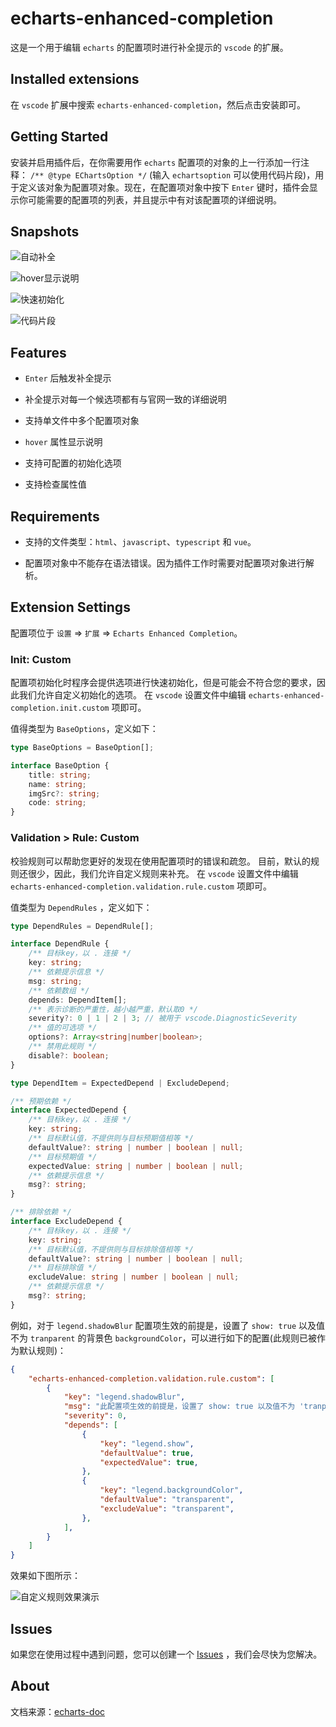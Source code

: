 # echarts-enhanced-completion

这是一个用于编辑 `echarts` 的配置项时进行补全提示的 `vscode` 的扩展。

## Installed extensions

在 `vscode` 扩展中搜索 `echarts-enhanced-completion`，然后点击安装即可。

## Getting Started

安装并启用插件后，在你需要用作 `echarts` 配置项的对象的上一行添加一行注释： `/** @type EChartsOption */` (输入 `echartsoption` 可以使用代码片段)，用于定义该对象为配置项对象。现在，在配置项对象中按下 `Enter` 键时，插件会显示你可能需要的配置项的列表，并且提示中有对该配置项的详细说明。

## Snapshots

![自动补全](https://github.com/ren-wei/echarts-enhanced-completion/raw/master/images/CompletionItems_cn.gif)

![hover显示说明](https://github.com/ren-wei/echarts-enhanced-completion/raw/master/images/Hover_cn.gif)

![快速初始化](https://github.com/ren-wei/echarts-enhanced-completion/raw/master/images/Init_cn.gif)

![代码片段](https://github.com/ren-wei/echarts-enhanced-completion/raw/master/images/Snippets.gif)

## Features

* `Enter` 后触发补全提示

* 补全提示对每一个候选项都有与官网一致的详细说明

* 支持单文件中多个配置项对象

* `hover` 属性显示说明

* 支持可配置的初始化选项

* 支持检查属性值

## Requirements

* 支持的文件类型：`html`、`javascript`、`typescript` 和 `vue`。

* 配置项对象中不能存在语法错误。因为插件工作时需要对配置项对象进行解析。

## Extension Settings

配置项位于 `设置` => `扩展` => `Echarts Enhanced Completion`。

### Init: Custom

配置项初始化时程序会提供选项进行快速初始化，但是可能会不符合您的要求，因此我们允许自定义初始化的选项。
在 `vscode` 设置文件中编辑 `echarts-enhanced-completion.init.custom` 项即可。

值得类型为 `BaseOptions`，定义如下：
```ts
type BaseOptions = BaseOption[];

interface BaseOption {
    title: string;
    name: string;
    imgSrc?: string;
    code: string;
}
```

### Validation > Rule: Custom

校验规则可以帮助您更好的发现在使用配置项时的错误和疏忽。
目前，默认的规则还很少，因此，我们允许自定义规则来补充。
在 `vscode` 设置文件中编辑 `echarts-enhanced-completion.validation.rule.custom` 项即可。

值类型为 `DependRules` ，定义如下：
```ts
type DependRules = DependRule[];

interface DependRule {
    /** 目标key，以 . 连接 */
    key: string;
    /** 依赖提示信息 */
    msg: string;
    /** 依赖数组 */
    depends: DependItem[];
    /** 表示诊断的严重性，越小越严重，默认取0 */
    severity?: 0 | 1 | 2 | 3; // 被用于 vscode.DiagnosticSeverity
    /** 值的可选项 */
    options?: Array<string|number|boolean>;
    /** 禁用此规则 */
    disable?: boolean;
}

type DependItem = ExpectedDepend | ExcludeDepend;

/** 预期依赖 */
interface ExpectedDepend {
    /** 目标key，以 . 连接 */
    key: string;
    /** 目标默认值，不提供则与目标预期值相等 */
    defaultValue?: string | number | boolean | null;
    /** 目标预期值 */
    expectedValue: string | number | boolean | null;
    /** 依赖提示信息 */
    msg?: string;
}

/** 排除依赖 */
interface ExcludeDepend {
    /** 目标key，以 . 连接 */
    key: string;
    /** 目标默认值，不提供则与目标排除值相等 */
    defaultValue?: string | number | boolean | null;
    /** 目标排除值 */
    excludeValue: string | number | boolean | null;
    /** 依赖提示信息 */
    msg?: string;
}
```

例如，对于 `legend.shadowBlur` 配置项生效的前提是，设置了 `show: true` 以及值不为 `tranparent` 的背景色 `backgroundColor`，可以进行如下的配置(此规则已被作为默认规则)：

```json
{
    "echarts-enhanced-completion.validation.rule.custom": [
        {
            "key": "legend.shadowBlur",
            "msg": "此配置项生效的前提是，设置了 show: true 以及值不为 'tranparent' 的背景色 backgroundColor。",
            "severity": 0,
            "depends": [
                {
                    "key": "legend.show",
                    "defaultValue": true,
                    "expectedValue": true,
                },
                {
                    "key": "legend.backgroundColor",
                    "defaultValue": "transparent",
                    "excludeValue": "transparent",
                },
            ],
        }
    ]
}
```

效果如下图所示：

![自定义规则效果演示](https://github.com/ren-wei/echarts-enhanced-completion/raw/master/images/RuleEffect_cn.png)

## Issues

如果您在使用过程中遇到问题，您可以创建一个 [Issues](https://github.com/ren-wei/echarts-enhanced-completion/issues) ，我们会尽快为您解决。

## About

文档来源：[echarts-doc](https://github.com/apache/echarts-doc)
